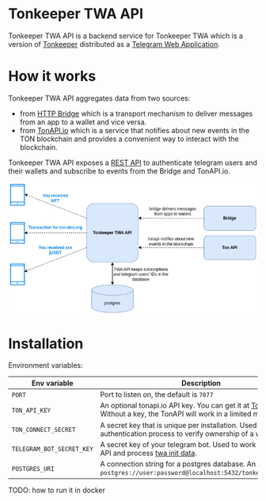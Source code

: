 

# Tonkeeper TWA API

Tonkeeper TWA API is a backend service for Tonkeeper TWA 
which is a version of [Tonkeeper](https://github.com/tonkeeper/tonkeeper-web) 
distributed as a [Telegram Web Application](https://docs.twa.dev/docs/introduction/about-platform).

# How it works

Tonkeeper TWA API aggregates data from two sources:
* from [HTTP Bridge](https://github.com/ton-blockchain/ton-connect/blob/main/bridge.md) which is a transport mechanism to deliver messages from an app to a wallet and vice versa.
* from [TonAPI.io](https://tonapi.io/) which is a service that notifies about new events in the TON blockchain and provides a convenient way to interact with the blockchain.

Tonkeeper TWA API exposes a [REST API](api/tonkeeper-twa-api.yml) 
to authenticate telegram users and their wallets and subscribe to events from the Bridge and TonAPI.io.

![How it works](docs/twa-api.png)

# Installation

Environment variables:

| Env variable              | Description                                                                                                                                                                        |
|---------------------------|------------------------------------------------------------------------------------------------------------------------------------------------------------------------------------|
| `PORT`                    | Port to listen on, the default is `7077`                                                                                                                                           |
| `TON_API_KEY`             | An optional tonapi.io API key. You can get it at [TonConsole](https://tonconsole.com/). Without a key, the TonAPI will work in a limited mode.                                     |
| `TON_CONNECT_SECRET`      | A secret key that is unique per installation. Used in authentication process to verify ownership of a wallet.                                                                      |
| `TELEGRAM_BOT_SECRET_KEY` | A secret key of your telegram bot. Used to work with telegram API and process [twa init data](https://docs.twa.dev/docs/launch-params/init-data#authorization-and-authentication). |
| `POSTGRES_URI`            | A connection string for a postgres database. An example: `postgres://user:password@localhost:5432/tonkeeper_twa_api`                                                               |


TODO: how to run it in docker